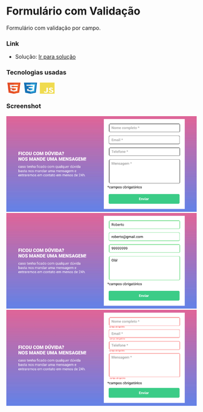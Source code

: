 # Formulário com Validação

Formulário com validação por campo.

### Link
- Solução: [Ir para solução](https://carlosalischutz.github.io/Formulario-Validacao/)

### Tecnologias usadas

<img align="center" alt="HTML" height="30" width="40" src="https://raw.githubusercontent.com/devicons/devicon/master/icons/html5/html5-original.svg">  <img align="center" alt="CSS" height="30" width="40" src="https://raw.githubusercontent.com/devicons/devicon/master/icons/css3/css3-original.svg">
<img align="center" alt="Js" height="30" width="40" src="https://raw.githubusercontent.com/devicons/devicon/master/icons/javascript/javascript-plain.svg">

### Screenshot
![Layout Foto](https://github.com/CarlosAliSchutz/Formulario-Validacao/blob/main/src/layout/Form.jpg)
![Layout Foto](https://github.com/CarlosAliSchutz/Formulario-Validacao/blob/main/src/layout/Form-completed.jpg)
![Layout Foto](https://github.com/CarlosAliSchutz/Formulario-Validacao/blob/main/src/layout/Form-empty.jpg)
